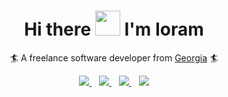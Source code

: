 <h1 align="center">
  Hi there <a href="#"><img src="https://media.giphy.com/media/hvRJCLFzcasrR4ia7z/giphy.gif" width="40px"/></a> I'm Ioram
</h1>

<p align="center">
 🏄 A freelance software developer from <a href="https://goo.gl/maps/GH6t23DYbqM9vDBh8">Georgia</a> 🏄
</p>


<p align="center">
  <a href="mailto:Yoh0xFF@gmail.com">
    <img src="https://img.shields.io/badge/Gmail-D14836?style=for-the-badge&logo=gmail&logoColor=white&link=mailto:Yoh0xFF@gmail.com"/>
  </a>&nbsp;&nbsp;

  <a href="https://www.linkedin.com/in/ioram-gordadze-a42b1492/">
    <img src="https://img.shields.io/badge/LinkedIn-0077B5?style=for-the-badge&logo=linkedin&logoColor=white"/>
  </a>&nbsp;&nbsp;

  <a href="https://www.toptal.com/resume/ioram-gordadze">
    <img src="https://img.shields.io/badge/Toptal-0077B5?style=for-the-badge&logo=toptal&logoColor=white&link=https://www.toptal.com/resume/ioram-gordadze"/>
  </a>&nbsp;&nbsp;

  <a href="https://stackoverflow.com/users/1407204/yoh0xff?tab=profile">
    <img src="https://img.shields.io/badge/Stack_Overflow-FE7A16?style=for-the-badge&logo=stack-overflow&logoColor=white&link=https://stackoverflow.com/users/1407204/yoh0xff?tab=profile"/>
  </a>
</p>

<!--
**Yoh0xFF/Yoh0xFF** is a ✨ _special_ ✨ repository because its `README.md` (this file) appears on your GitHub profile.

Here are some ideas to get you started:

- 🔭 I’m currently working on ...
- 🌱 I’m currently learning ...
- 👯 I’m looking to collaborate on ...
- 🤔 I’m looking for help with ...
- 💬 Ask me about ...
- 📫 How to reach me: ...
- 😄 Pronouns: ...
- ⚡ Fun fact: ...
-->
